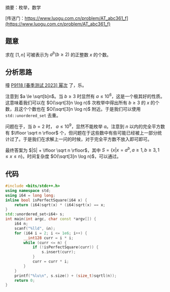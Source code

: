 摘要：枚举，数学

[传送门：https://www.luogu.com.cn/problem/AT_abc361_f](https://www.luogu.com.cn/problem/AT_abc361_f)

## 题意

求在 $[1, n]$ 可被表示为 $a^b(b \ge 2)$ 的正整数 $x$ 的个数。

## 分析思路

撞 [P9118 [春季测试 2023] 幂次](https://www.luogu.com.cn/problem/P9118) 了，乐。

注意到 $a \le \sqrt[b]n$。当 $b \ge 3$ 时显然有 $a \le 10^6$，这是一个极其好的性质。这意味着我们可以在 $O(\sqrt[3]n \log n)$ 次枚举中得出所有 $b \ge 3$ 的 $x$ 的个数，且这个个数也在 $O(\sqrt[3]n \log n)$ 附近。于是我们可以使用 `std::unordered_set` 去重。

问题在于，当 $b = 2$ 时， $a \le 10^9$，显然不能枚举 $a$。注意到 $n$ 以内的完全平方数有 $\lfloor \sqrt n \rfloor$ 个，但问题在于这些数中有些可能已经被上一部分统计过了。于是我们在求解上一问的时候，对于完全平方数不放入即可即可。

最终答案为 $|S| + \lfloor \sqrt n \rfloor$，其中 $S = \{x | x = a^b, a \ge 1, b \ge 3, 1 \le x \le n\}$。时间复杂度 $O(\sqrt[3]n \log n)$，可以通过。

## 代码

```cpp
#include <bits/stdc++.h>
using namespace std;
using i64 = long long;
inline bool isPerfectSquare(i64 x) {
    return (i64)sqrt(x) * (i64)sqrt(x) == x;
}
std::unordered_set<i64> s;
int main(int argc, char const *argv[]) {
    i64 n;
    scanf("%lld", &n);
    for (i64 i = 2; i <= 1e6; i++) {
        __int128 curr = i * i;
        while (curr <= n) {
            if (!isPerfectSquare(curr)) {
                s.insert(curr);
            }
            curr = curr * i;
        }
    }
    printf("%lu\n", s.size() + (size_t)sqrtl(n));
    return 0;
}

```
